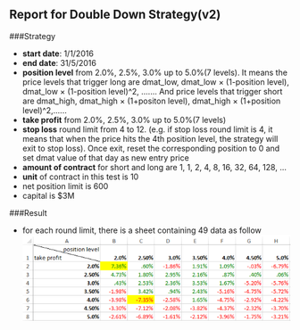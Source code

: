 ## Report for Double Down Strategy(v2)
###Strategy
- **start date**: 1/1/2016
- **end date**: 31/5/2016
- **position level** from 2.0%, 2.5%, 3.0% up to 5.0%(7 levels). It means the price levels that trigger long are dmat_low, dmat_low × (1-position level), dmat_low × (1-position level)^2, ....... And price levels that trigger short are dmat_high, dmat_high × (1+positon level), dmat_high × (1+position level)^2,......
- **take profit** from 2.0%, 2.5%, 3.0% up to 5.0%(7 levels)
- **stop loss** round limit from 4 to 12. (e.g. if stop loss round limit is 4, it means that when the price hits the 4th position level, the strategy will exit to stop loss). Once exit, reset the corresponding position to 0 and set dmat value of that day as new entry price
- **amount of contract** for short and long are 1, 1, 2, 4, 8, 16, 32, 64, 128, ...
- **unit** of contract in this test is 10
- net position limit is 600
- capital is $3M

###Result
- for each round limit, there is a sheet containing 49 data as follow
![](./round_limit_4.PNG)